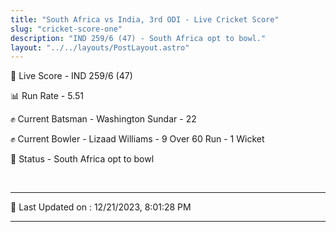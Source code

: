 ```yaml
---
title: "South Africa vs India, 3rd ODI - Live Cricket Score"
slug: "cricket-score-one"
description: "IND 259/6 (47) - South Africa opt to bowl."
layout: "../../layouts/PostLayout.astro"
---
```


🔴 Live Score - IND 259/6 (47)  

📊 Run Rate - 5.51  

✊ Current Batsman - Washington Sundar - 22  

✊ Current Bowler - Lizaad Williams - 9 Over 60 Run - 1 Wicket  

📑 Status - South Africa opt to bowl

<br />

***

📝 Last Updated on : 12/21/2023, 8:01:28 PM

***

